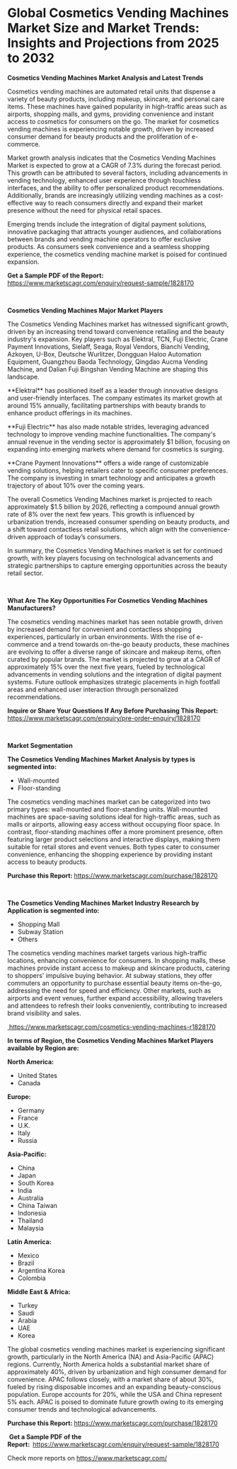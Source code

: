 <p><h1>Global Cosmetics Vending Machines Market Size and Market Trends: Insights and Projections from 2025 to 2032</h1></p><p><strong>Cosmetics Vending Machines Market Analysis and Latest Trends</strong></p>
<p><p>Cosmetics vending machines are automated retail units that dispense a variety of beauty products, including makeup, skincare, and personal care items. These machines have gained popularity in high-traffic areas such as airports, shopping malls, and gyms, providing convenience and instant access to cosmetics for consumers on the go. The market for cosmetics vending machines is experiencing notable growth, driven by increased consumer demand for beauty products and the proliferation of e-commerce.</p><p>Market growth analysis indicates that the Cosmetics Vending Machines Market is expected to grow at a CAGR of 7.3% during the forecast period. This growth can be attributed to several factors, including advancements in vending technology, enhanced user experience through touchless interfaces, and the ability to offer personalized product recommendations. Additionally, brands are increasingly utilizing vending machines as a cost-effective way to reach consumers directly and expand their market presence without the need for physical retail spaces.</p><p>Emerging trends include the integration of digital payment solutions, innovative packaging that attracts younger audiences, and collaborations between brands and vending machine operators to offer exclusive products. As consumers seek convenience and a seamless shopping experience, the cosmetics vending machine market is poised for continued expansion.</p></p>
<p><strong>Get a Sample PDF of the Report:&nbsp;</strong> <a href="https://www.marketscagr.com/enquiry/request-sample/1828170?utm_campaign=1909&utm_medium=2&utm_source=Github&utm_content=ia&utm_term=19022025&utm_id=cosmetics-vending-machines">https://www.marketscagr.com/enquiry/request-sample/1828170</a></p>
<p>&nbsp;</p>
<p><strong>Cosmetics Vending Machines Major Market Players</strong></p>
<p><p>The Cosmetics Vending Machines market has witnessed significant growth, driven by an increasing trend toward convenience retailing and the beauty industry's expansion. Key players such as Elektral, TCN, Fuji Electric, Crane Payment Innovations, Sielaff, Seaga, Royal Vendors, Bianchi Vending, Azkoyen, U-Box, Deutsche Wurlitzer, Dongguan Haloo Automation Equipment, Guangzhou Baoda Technology, Qingdao Aucma Vending Machine, and Dalian Fuji Bingshan Vending Machine are shaping this landscape.</p><p>**Elektral** has positioned itself as a leader through innovative designs and user-friendly interfaces. The company estimates its market growth at around 15% annually, facilitating partnerships with beauty brands to enhance product offerings in its machines.</p><p>**Fuji Electric** has also made notable strides, leveraging advanced technology to improve vending machine functionalities. The company's annual revenue in the vending sector is approximately $1 billion, focusing on expanding into emerging markets where demand for cosmetics is surging.</p><p>**Crane Payment Innovations** offers a wide range of customizable vending solutions, helping retailers cater to specific consumer preferences. The company is investing in smart technology and anticipates a growth trajectory of about 10% over the coming years.</p><p>The overall Cosmetics Vending Machines market is projected to reach approximately $1.5 billion by 2026, reflecting a compound annual growth rate of 8% over the next few years. This growth is influenced by urbanization trends, increased consumer spending on beauty products, and a shift toward contactless retail solutions, which align with the convenience-driven approach of today’s consumers.</p><p>In summary, the Cosmetics Vending Machines market is set for continued growth, with key players focusing on technological advancements and strategic partnerships to capture emerging opportunities across the beauty retail sector.</p></p>
<p>&nbsp;</p>
<p><strong>What Are The Key Opportunities For Cosmetics Vending Machines Manufacturers?</strong></p>
<p><p>The cosmetics vending machines market has seen notable growth, driven by increased demand for convenient and contactless shopping experiences, particularly in urban environments. With the rise of e-commerce and a trend towards on-the-go beauty products, these machines are evolving to offer a diverse range of skincare and makeup items, often curated by popular brands. The market is projected to grow at a CAGR of approximately 15% over the next five years, fueled by technological advancements in vending solutions and the integration of digital payment systems. Future outlook emphasizes strategic placements in high footfall areas and enhanced user interaction through personalized recommendations.</p></p>
<p><strong>Inquire or Share Your Questions If Any Before Purchasing This Report:</strong> <a href="https://www.marketscagr.com/enquiry/pre-order-enquiry/1828170?utm_campaign=1909&utm_medium=2&utm_source=Github&utm_content=ia&utm_term=19022025&utm_id=cosmetics-vending-machines">https://www.marketscagr.com/enquiry/pre-order-enquiry/1828170</a></p>
<p>&nbsp;</p>
<p><strong>Market Segmentation</strong></p>
<p><strong>The Cosmetics Vending Machines Market Analysis by types is segmented into:</strong></p>
<p><ul><li>Wall-mounted</li><li>Floor-standing</li></ul></p>
<p><p>The cosmetics vending machines market can be categorized into two primary types: wall-mounted and floor-standing units. Wall-mounted machines are space-saving solutions ideal for high-traffic areas, such as malls or airports, allowing easy access without occupying floor space. In contrast, floor-standing machines offer a more prominent presence, often featuring larger product selections and interactive displays, making them suitable for retail stores and event venues. Both types cater to consumer convenience, enhancing the shopping experience by providing instant access to beauty products.</p></p>
<p><strong>Purchase this Report:&nbsp;</strong><a href="https://www.marketscagr.com/purchase/1828170?utm_campaign=1909&utm_medium=2&utm_source=Github&utm_content=ia&utm_term=19022025&utm_id=cosmetics-vending-machines">https://www.marketscagr.com/purchase/1828170</a></p>
<p>&nbsp;</p>
<p><strong>The Cosmetics Vending Machines Market Industry Research by Application is segmented into:</strong></p>
<p><ul><li>Shopping Mall</li><li>Subway Station</li><li>Others</li></ul></p>
<p><p>The cosmetics vending machines market targets various high-traffic locations, enhancing convenience for consumers. In shopping malls, these machines provide instant access to makeup and skincare products, catering to shoppers' impulsive buying behavior. At subway stations, they offer commuters an opportunity to purchase essential beauty items on-the-go, addressing the need for speed and efficiency. Other markets, such as airports and event venues, further expand accessibility, allowing travelers and attendees to refresh their looks conveniently, contributing to increased brand visibility and sales.</p></p>
<p><a href="https://www.marketscagr.com/cosmetics-vending-machines-r1828170?utm_campaign=1909&utm_medium=2&utm_source=Github&utm_content=ia&utm_term=19022025&utm_id=cosmetics-vending-machines">&nbsp;https://www.marketscagr.com/cosmetics-vending-machines-r1828170</a></p>
<p><strong>In terms of Region, the Cosmetics Vending Machines Market Players available by Region are:</strong></p>
<p>
    <p> <strong> North America: </strong>
        <ul>
            <li>United States</li>
            <li>Canada</li>
        </ul>
        </p> 
    <p> <strong> Europe: </strong>
        <ul>
            <li>Germany</li>
            <li>France</li>
            <li>U.K.</li>
            <li>Italy</li>
            <li>Russia</li>
        </ul>
        </p> 
    <p> <strong> Asia-Pacific: </strong>
        <ul>
            <li>China</li>
            <li>Japan</li>
            <li>South Korea</li>
            <li>India</li>
            <li>Australia</li>
            <li>China Taiwan</li>
            <li>Indonesia</li>
            <li>Thailand</li>
            <li>Malaysia</li>
        </ul>
        </p> 
    <p> <strong> Latin America: </strong>
        <ul>
            <li>Mexico</li>
            <li>Brazil</li>
            <li>Argentina Korea</li>
            <li>Colombia</li>
        </ul>
        </p> 
    <p> <strong> Middle East & Africa: </strong>
        <ul>
            <li>Turkey</li>
            <li>Saudi</li>
            <li>Arabia</li>
            <li>UAE</li>
            <li>Korea</li>
        </ul>
    </p>
    </p>
<p><p>The global cosmetics vending machines market is experiencing significant growth, particularly in the North America (NA) and Asia-Pacific (APAC) regions. Currently, North America holds a substantial market share of approximately 40%, driven by urbanization and high consumer demand for convenience. APAC follows closely, with a market share of about 30%, fueled by rising disposable incomes and an expanding beauty-conscious population. Europe accounts for 20%, while the USA and China represent 5% each. APAC is poised to dominate future growth owing to its emerging consumer trends and technological advancements.</p></p>
<p><strong>Purchase this Report: </strong><a href="https://www.marketscagr.com/purchase/1828170?utm_campaign=1909&utm_medium=2&utm_source=Github&utm_content=ia&utm_term=19022025&utm_id=cosmetics-vending-machines">https://www.marketscagr.com/purchase/1828170</a></p>
<p>&nbsp;<strong>Get a Sample PDF of the Report:&nbsp;&nbsp;</strong><a href="https://www.marketscagr.com/enquiry/request-sample/1828170?utm_campaign=1909&utm_medium=2&utm_source=Github&utm_content=ia&utm_term=19022025&utm_id=cosmetics-vending-machines">https://www.marketscagr.com/enquiry/request-sample/1828170</a></p>
<p><strong></strong></p>
<p>Check more reports on <a href="https://www.marketscagr.com/?utm_campaign=1909&utm_medium=2&utm_source=Github&utm_content=ia&utm_term=19022025&utm_id=cosmetics-vending-machines">https://www.marketscagr.com/</a></p>